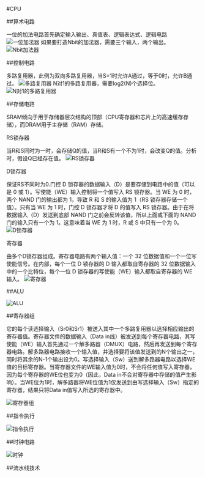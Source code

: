 #CPU

##算术电路

一位的加法电路首先确定输入输出、真值表、逻辑表达式、逻辑电路
![一位加法器](图片库/一位加法器.png)
如果要打造Nbit的加法器，需要三个输入，两个输出。
![Nbit加法器](图片库/Nbit加法器.png)

##控制电路

多路复用器，此例为双向多路复用器，当S=1时允许A通过，等于0时，允许B通过。
![多路复用器](图片库/多路复用器.png)
N对1的多路复用器，需要log2(N)个选择位。
![N对1的多路复用器](图片库/N对1的多路复用器.png)

##存储电路

SRAM倾向于用于存储器层次结构的顶部（CPU寄存器和芯片上的高速缓存存储），而DRAM用于主存储（RAM）存储。

RS锁存器

当R和S同时为一时，会存储Q的值，当R和S有一个不为1时，会改变Q的值。分析时，假设Q已经存在值。
![RS锁存器](图片库/RS锁存器.png)

D锁存器

保证RS不同时为0.门控 D 锁存器的数据输入（D）是要存储到电路中的值（可以是 0 或 1）。写使能（WE）输入控制将一个值写入 RS 锁存器。当 WE 为 0 时，两个 NAND 门的输出都为 1，导致 R 和 S 的输入值为 1（RS 锁存器存储一个值）。只有当 WE 为 1 时，门控 D 锁存器才将 D 的值写入 RS 锁存器。由于在将数据输入（D）发送到底部 NAND 门之前会反转该值，所以上面或下面的 NAND 门的输入只有一个为 1。这意味着当 WE 为 1 时，R 或 S 中只有一个为 0。
![D锁存器](图片库/D锁存器.png)

寄存器

由多个D锁存器组成。寄存器电路有两个输入值：一个 32 位数据值和一个一位写使能信号。在内部，每个一位 D 锁存器的 D 输入都取自寄存器的 32 位数据输入中的一个比特位，每个一位 D 锁存器的写使能（WE）输入都取自寄存器的 WE 输入。
![寄存器](图片库/寄存器.png)

##ALU

![ALU](图片库/ALU.png)

##寄存器组

它的每个读选择输入（Sr0和Sr1）被送入其中一个多路复用器以选择相应输出的寄存器值。寄存器文件的数据输入（Data in线）被发送到每个寄存器电路，其写使能（WE）输入首先通过一个解多路器（DMUX）电路，然后再发送到每个寄存器电路。解多路器电路接收一个输入值，并选择要将该值发送到的N个输出之一，同时将其余的N-1个输出设为0。写选择输入（Sw）送到解多路器电路以选择WE值的目标寄存器。当寄存器文件的WE输入值为0时，不会将任何值写入寄存器，因为每个寄存器的WE位也变为0（因此，Data in不会对寄存器中存储的值产生影响）。当WE位为1时，解多路器将WE位值为1仅发送到由写选择输入（Sw）指定的寄存器，结果只将Data in值写入所选的寄存器中。

![寄存器组](图片库/寄存器组.png)

##指令执行

![指令执行](图片库/指令执行.png)

##时钟电路

![时钟](图片库/时钟.png)

##流水线技术